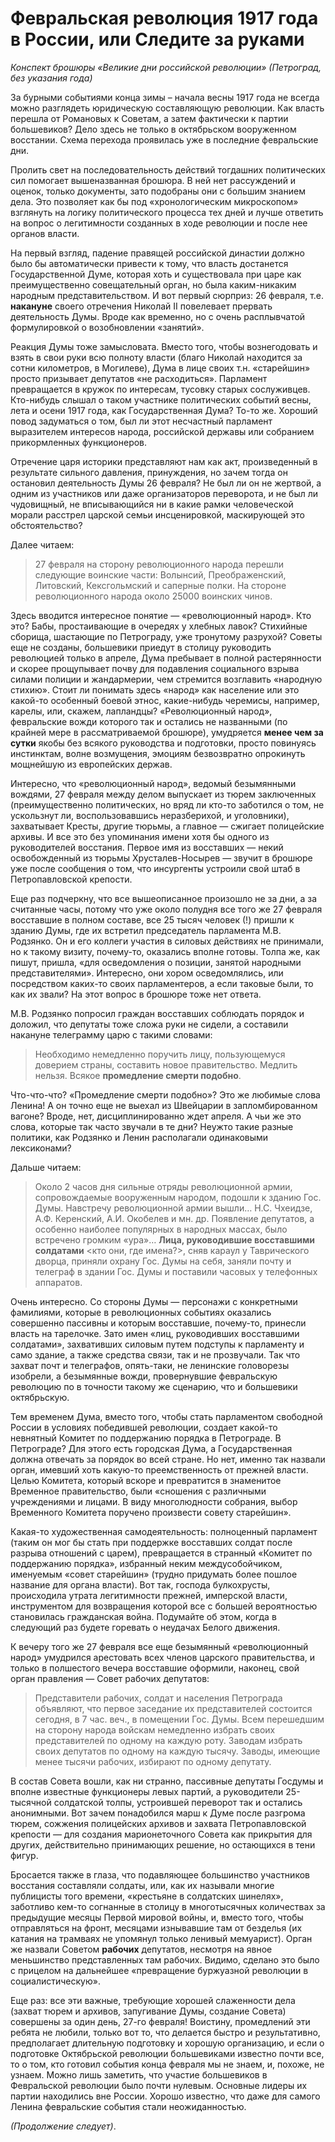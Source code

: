 # Февральская революция 1917 года в России, или Следите за руками 

*Конспект брошюры «Великие дни российской революции» (Петроград, без указания года)*

За бурными событиями конца зимы – начала весны 1917 года не всегда можно разглядеть юридическую составляющую революции. Как власть перешла от  Романовых к Советам, а затем фактически к партии большевиков? Дело здесь не только в октябрьском вооруженном восстании. Схема перехода проявилась уже в последние февральские дни. 

Пролить свет на последовательность действий тогдашних политических сил помогает вышеназванная брошюра. В ней нет рассуждений и оценок, только документы, зато подобраны они с большим знанием дела. Это позволяет как бы под «хронологическим микроскопом» взглянуть на логику политического процесса тех дней и лучше ответить на вопрос о  легитимности созданных в ходе революции и после нее органов власти.

На первый взгляд, падение правящей российской династии должно было бы автоматически привести к тому, что власть  достанется Государственной Думе, которая хоть и существовала при царе как преимущественно совещательный орган, но была каким-никаким народным представительством. И вот первый сюрприз: 26 февраля, т.е. **накануне** своего отречения Николай II повелевает прервать деятельность Думы. Вроде как временно, но с очень расплывчатой формулировкой о возобновлении «занятий».

Реакция Думы тоже замысловата. Вместо того, чтобы вознегодовать и взять в свои руки всю полноту власти (благо Николай находится за сотни километров, в Могилеве), Дума в лице своих т.н. «старейшин» просто призывает депутатов «не расходиться». Парламент превращается в кружок по интересам, тусовку старых сослуживцев. Кто-нибудь слышал о таком участнике политических событий весны, лета и осени 1917 года, как Государственная Дума? То-то же. Хороший повод задуматься о том, был ли этот несчастный парламент выразителем интересов народа, российской державы или собранием прикормленных функционеров.

Отречение царя историки представляют нам как акт, произведенный в результате сильного давления, принуждения, но зачем тогда он остановил деятельность Думы 26 февраля? Не был ли он не жертвой, а одним из участников или даже организаторов переворота, и не был ли чудовищный, не вписывающийся ни в какие рамки человеческой морали расстрел царской семьи инсценировкой, маскирующей это обстоятельство?

Далее читаем: 

> 27 февраля на сторону революционного народа перешли следующие воинские части: Волынсий, Преображенский, Литовский, Кексгольмский и саперные полки. На стороне революционного народа около 25000 воинских чинов. 

Здесь вводится интересное понятие — «революционный народ». Кто это? Бабы, простаивающие в очередях у хлебных лавок? Стихийные сборища, шастающие по Петрограду, уже тронутому разрухой? Советы еще не созданы, большевики приедут в столицу руководить революцией только в апреле, Дума  пребывает в полной растерянности и скорее прощупывает почву для подавления социального взрыва силами полиции и жандармерии, чем стремится возглавить «народную стихию». Стоит ли понимать здесь «народ» как население или это какой-то особенный боевой этнос, какие-нибудь черемисы, например, карелы, или, скажем, лапландцы? «Революционный народ», февральские вожди которого так и остались не названными (по крайней мере в рассматриваемой брошюре), умудряется **менее чем за сутки** якобы без всякого руководства и подготовки, просто повинуясь инстинктам, волне возмущения, эмоциям безвозвратно опрокинуть мощнейшую из европейских держав.

Интересно, что «революционный народ», ведомый безымянными вождями, 27 февраля между делом выпускает из тюрем заключенных (преимущественно политических, но вряд ли кто-то заботился о том, не ускользнут ли, воспользовавшись неразберихой, и уголовники), захватывает Кресты, другие тюрьмы, а главное — сжигает полицейские архивы. И все это без упоминания имени хотя бы одного из руководителей восстания. Первое имя из восставших — некий освобожденный из тюрьмы Хрусталев-Носырев — звучит в брошюре уже после сообщения о том, что инсургенты устроили свой штаб в Петропавловской крепости.

Еще раз подчеркну, что все вышеописанное произошло не за дни, а за считанные часы, потому что уже около полудня все того же 27 февраля  восставшие в полном составе, все 25 тысяч человек (!) пришли к зданию Думы, где их встретил председатель парламента М.В. Родзянко. Он и его коллеги участия в силовых действиях не принимали, но к такому визиту, почему-то, оказались вполне готовы. Толпа же, как пишут, пришла, «для осведомления о позиции, занятой народными представителями». Интересно, они хором осведомлялись, или посредством каких-то своих парламентеров, а если таковые были, то как их звали? На этот вопрос в брошюре тоже нет ответа.

М.В. Родзянко попросил граждан восставших соблюдать порядок и доложил, что депутаты тоже сложа руки не сидели, а составили накануне телеграмму царю с такими словами:

> Необходимо немедленно поручить лицу, пользующемуся доверием страны, составить новое правительство. Медлить нельзя. Всякое **промедление смерти подобно**.

Что-что-что? «Промедление смерти подобно»? Это же любимые слова Ленина! А он точно еще не выехал из Швейцарии в запломбированном вагоне? Вроде, нет, дисциплинированно ждет апреля. А чьи же это слова, которые так часто звучали в те дни? Неужто такие разные политики, как Родзянко и Ленин  располагали одинаковыми лексиконами?

Дальше читаем:

> Около 2 часов дня сильные отряды революционной армии, сопровождаемые вооруженным народом, подошли к зданию Гос. Думы. Навстречу революционной армии вышли… Н.С. Чхеидзе, А.Ф. Керенский, А.И. Окобелев и мн.
др. Появление депутатов, а особенно наиболее популярных в народных массах, было встречено громким «ура»… **Лица, руководившие восставшими солдатами** <кто они, где имена?>, сняв караул у Таврического дворца, приняли охрану Гос. Думы на себя, заняли почту и телеграф в здании Гос. Думы и поставили часовых у телефонных аппаратов.

Очень интересно. Со стороны Думы — персонажи с конкретными фамилиями, которые в революционных событиях оказались совершенно пассивны и которым восставшие, почему-то, принесли власть на тарелочке. Зато имен «лиц, руководивших восставшими солдатами», захвативших силовым путем подступы к парламенту и само здание, а также средства связи, так и не прозвучали. Так что захват почт и телеграфов, опять-таки, не ленинские головорезы изобрели, а безымянные вожди, провернувшие февральскую революцию по в точности такому же сценарию, что и большевики октябрьскую.

Тем временем Дума, вместо того, чтобы стать парламентом свободной России в условиях победившей революции, создает какой-то невнятный Комитет по поддержанию порядка в Петрограде. В Петрограде? Для этого есть городская Дума, а Государственная должна отвечать за порядок во всей стране. Но нет, именно так назвали орган, имевший хоть какую-то преемственность от прежней власти. Целью Комитета, который вскоре и превратится в знаменитое Временное правительство, были «сношения с различными учреждениями и лицами. В виду многолюдности собрания, выбор Временного Комитета поручено произвести совету старейшин».

Какая-то художественная самодеятельность: полноценный парламент (таким он мог бы стать при поддержке восставших солдат после разрыва отношений с царем), превращается в странный «Комитет по поддержанию порядка», избранный неким междусобойчиком, именуемым «совет старейшин» (трудно придумать более пошлое название для органа власти). Вот так, господа булкохрусты, происходила утрата легитимности прежней, имперской власти, инструментом для возвращения которой все с большей вероятностью становилась гражданская война. Подумайте об этом, когда в следующий раз будете горевать о неудачах Белого движения.

К вечеру того же 27 февраля все еще безымянный «революционный народ» умудрился арестовать всех членов царского правительства, и только в полшестого вечера восставшие оформили, наконец, свой орган правления — Совет рабочих депутатов:

> Представители рабочих, солдат и населения Петрограда объявляют, что первое заседание их представителей состоится сегодня, в 7 час. веч., в помещении Гос. Думы. Всем перешедшим на сторону народа войскам немедленно избрать своих представителей по одному на каждую роту. Заводам избрать своих депутатов по одному на каждую тысячу. Заводы, имеющие менее тысячи рабочих, избирают по одному депутату.

В состав Совета вошли, как ни странно, пассивные депутаты Госдумы и вполне известные функционеры левых партий, а руководители 25-тысячной солдатской толпы, устроившей переворот так и остались анонимными. Вот зачем понадобился марш к Думе после разгрома тюрем, сожжения полицейских архивов и захвата Петропавловской крепости — для создания марионеточного Совета как прикрытия для других, действительно принимающих решение, но остающихся в тени фигур.

Бросается также в глаза, что подавляющее большинство участников восстания составляли солдаты, или, как их называли многие публицисты того времени, «крестьяне в солдатских шинелях», заботливо кем-то согнанные в столицу в многотысячных количествах за предыдущие месяцы Первой мировой войны, и, вместо того, чтобы отправляться на фронт, месяцами изнывавшие там от безделья (их катания на трамваях не упомянул только ленивый мемуарист). Орган же назвали Советом **рабочих** депутатов, несмотря на явное меньшинство представленных там рабочих. Видимо, сделано это было с прицелом на дальнейшее «превращение буржуазной революции в социалистическую».

Еще раз: все эти важные, требующие хорошей слаженности дела (захват тюрем и архивов, запугивание Думы, создание Совета) совершены за один день, 27-го февраля! Воистину, промедлений эти ребята не любили, только вот то, что делается быстро и результативно, предполагает длительную подготовку и хорошую организацию, и если о подготовке Октябрьской революции большевиками  известно почти все, то о том, кто готовил события конца февраля мы не знаем, и, похоже, не узнаем. Можно лишь заметить, что участие большевиков в Февральской революции было почти нулевым. Основные лидеры их партии находились вне России. Хорошо известно, что даже для самого Ленина февральские события стали неожиданностью.

*(Продолжение следует)*.

